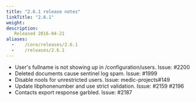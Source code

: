 ```yaml
---
title: "2.6.1 release notes"
linkTitle: "2.6.1"
weight:
description:
   Released 2016-04-21
aliases:
  -    /core/releases/2.6.1
  -    /releases/2.6.1
---
```


- User's fullname is not showing up in /configuration/users. Issue: #2200
- Deleted documents cause sentinel log spam. Issue: #1999
- Disable nools for unrestricted users. Issue: medic-projects#149
- Update libphonenumber and use strict validation. Issue: #2159 #2196
- Contacts export response garbled. Issue: #2187
